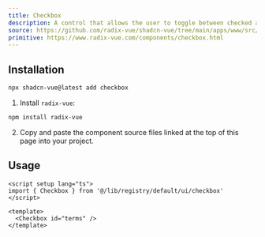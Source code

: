 ```yaml
---
title: Checkbox
description: A control that allows the user to toggle between checked and not checked.
source: https://github.com/radix-vue/shadcn-vue/tree/main/apps/www/src/lib/registry/default/ui/checkbox 
primitive: https://www.radix-vue.com/components/checkbox.html
---
```



<ComponentPreview name="CheckboxDemo"  /> 


## Installation

```bash
npx shadcn-vue@latest add checkbox
```

<ManualInstall>

1. Install `radix-vue`:

```bash
npm install radix-vue
```

2. Copy and paste the component source files linked at the top of this page into your project.
</ManualInstall>

## Usage

```vue
<script setup lang="ts">
import { Checkbox } from '@/lib/registry/default/ui/checkbox'
</script>

<template>
  <Checkbox id="terms" />
</template>
```